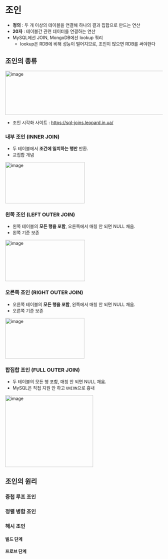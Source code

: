 # 조인
- **정의** : 두 개 이상의 테이블을 연결해 하나의 결과 집합으로 만드는 연산
- **20자** : 테이블간 관련 데이터를 연결하는 연산
- MySQL에선 JOIN, MongoDB에선 lookup 쿼리
  - lookup은 RDB에 비해 성능이 떨어지므로, 조인이 많으면 RDB를 써야한다
## 조인의 종류
<img width="605" height="141" alt="image" src="https://github.com/user-attachments/assets/c17ae2ee-e861-40f8-8aa4-c56f16864f15" />

- 조인 시각화 사이트  : https://sql-joins.leopard.in.ua/
### 내부 조인 (INNER JOIN)
- 두 테이블에서 **조건에 일치하는 행만** 반환.
- 교집합 개념
<img width="254" height="132" alt="image" src="https://github.com/user-attachments/assets/86eb11fc-bc5f-4c2a-a66e-f41c67c84a91" />

### 왼쪽 조인 (LEFT OUTER JOIN)
- 왼쪽 테이블의 **모든 행을 포함**, 오른쪽에서 매칭 안 되면 NULL 채움.
- 왼쪽 기준 보존
<img width="255" height="132" alt="image" src="https://github.com/user-attachments/assets/89cd1be1-c1c6-42c6-b562-ce38b80c3dd8" />

### 오른쪽 조인 (RIGHT OUTER JOIN)
- 오른쪽 테이블의 **모든 행을 포함**, 왼쪽에서 매칭 안 되면 NULL 채움.
- 오른쪽 기준 보존
<img width="253" height="130" alt="image" src="https://github.com/user-attachments/assets/9d84165e-2f06-45e7-ac14-abb0d7a2062e" />

### 합집합 조인 (FULL OUTER JOIN)
- 두 테이블의 모든 행 포함, 매칭 안 되면 NULL 채움.
- MySQL은 직접 지원 안 하고 `UNION`으로 흉내
<img width="281" height="230" alt="image" src="https://github.com/user-attachments/assets/fe0ae808-e806-4e29-8d58-98bd9aa1a7f3" />

## 조인의 원리
### 중첩 루프 조인
### 정렬 병합 조인
### 해시 조인
#### 빌드 단계
#### 프로브 단계
